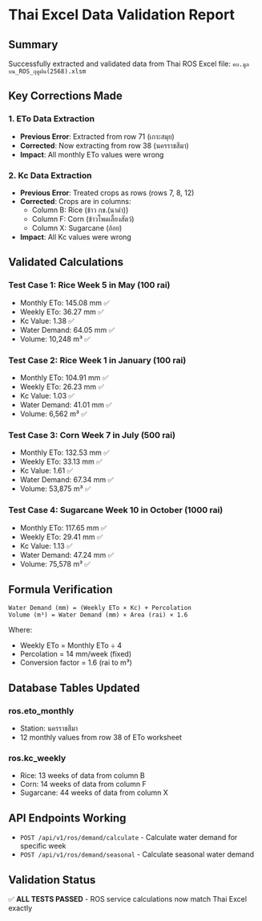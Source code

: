 # Thai Excel Data Validation Report

## Summary
Successfully extracted and validated data from Thai ROS Excel file: `คบ.มูลบน_ROS_ฤดูฝน(2568).xlsm`

## Key Corrections Made

### 1. ETo Data Extraction
- **Previous Error**: Extracted from row 71 (เกาะสมุย)
- **Corrected**: Now extracting from row 38 (นครราชสีมา)
- **Impact**: All monthly ETo values were wrong

### 2. Kc Data Extraction
- **Previous Error**: Treated crops as rows (rows 7, 8, 12)
- **Corrected**: Crops are in columns:
  - Column B: Rice (ข้าว กข.(นาดำ))
  - Column F: Corn (ข้าวโพดเลี้ยงสัตว์)
  - Column X: Sugarcane (อ้อย)
- **Impact**: All Kc values were wrong

## Validated Calculations

### Test Case 1: Rice Week 5 in May (100 rai)
- Monthly ETo: 145.08 mm ✅
- Weekly ETo: 36.27 mm ✅
- Kc Value: 1.38 ✅
- Water Demand: 64.05 mm ✅
- Volume: 10,248 m³ ✅

### Test Case 2: Rice Week 1 in January (100 rai)
- Monthly ETo: 104.91 mm ✅
- Weekly ETo: 26.23 mm ✅
- Kc Value: 1.03 ✅
- Water Demand: 41.01 mm ✅
- Volume: 6,562 m³ ✅

### Test Case 3: Corn Week 7 in July (500 rai)
- Monthly ETo: 132.53 mm ✅
- Weekly ETo: 33.13 mm ✅
- Kc Value: 1.61 ✅
- Water Demand: 67.34 mm ✅
- Volume: 53,875 m³ ✅

### Test Case 4: Sugarcane Week 10 in October (1000 rai)
- Monthly ETo: 117.65 mm ✅
- Weekly ETo: 29.41 mm ✅
- Kc Value: 1.13 ✅
- Water Demand: 47.24 mm ✅
- Volume: 75,578 m³ ✅

## Formula Verification
```
Water Demand (mm) = (Weekly ETo × Kc) + Percolation
Volume (m³) = Water Demand (mm) × Area (rai) × 1.6
```

Where:
- Weekly ETo = Monthly ETo ÷ 4
- Percolation = 14 mm/week (fixed)
- Conversion factor = 1.6 (rai to m³)

## Database Tables Updated

### ros.eto_monthly
- Station: นครราชสีมา
- 12 monthly values from row 38 of ETo worksheet

### ros.kc_weekly
- Rice: 13 weeks of data from column B
- Corn: 14 weeks of data from column F
- Sugarcane: 44 weeks of data from column X

## API Endpoints Working
- `POST /api/v1/ros/demand/calculate` - Calculate water demand for specific week
- `POST /api/v1/ros/demand/seasonal` - Calculate seasonal water demand

## Validation Status
✅ **ALL TESTS PASSED** - ROS service calculations now match Thai Excel exactly
